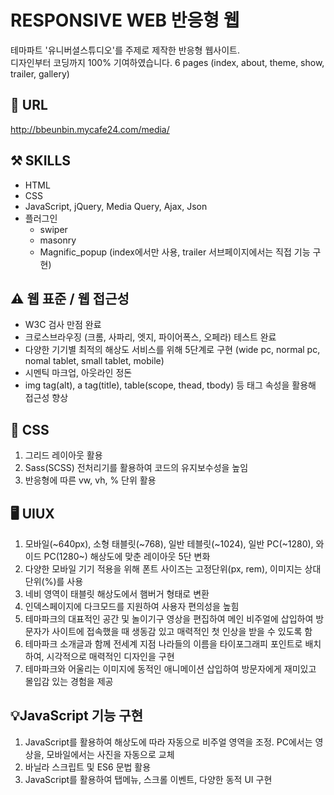 # RESPONSIVE WEB 반응형 웹
테마파트 '유니버셜스튜디오'를 주제로 제작한 반응형 웹사이트.<br>
디자인부터 코딩까지 100% 기여하였습니다.
6 pages (index, about, theme, show, trailer, gallery)

## 🔗 URL
http://bbeunbin.mycafe24.com/media/

## ⚒️ SKILLS
* HTML
* CSS
* JavaScript, jQuery, Media Query, Ajax, Json
* 플러그인
    + swiper
    + masonry 
    + Magnific_popup (index에서만 사용, trailer 서브페이지에서는 직접 기능 구현)

## ⚠️ 웹 표준 / 웹 접근성
* W3C 검사 만점 완료
* 크로스브라우징 (크롬, 사파리, 엣지, 파이어폭스, 오페라) 테스트 완료
* 다양한 기기별 최적의 해상도 서비스를 위해 5단계로 구현 (wide pc, normal pc, nomal tablet, small tablet, mobile)
* 시멘틱 마크업, 아웃라인 정돈
* img tag(alt), a tag(title), table(scope, thead, tbody) 등 태그 속성을 활용해 접근성 향상

## 🎨 CSS
1. 그리드 레이아웃 활용
2. Sass(SCSS) 전처리기를 활용하여 코드의 유지보수성을 높임
3. 반응형에 따른 vw, vh, % 단위 활용

## 🖥️ UIUX
1. 모바일(~640px), 소형 태블릿(~768), 일반 테블릿(~1024), 일반 PC(~1280), 와이드 PC(1280~) 해상도에 맞춘 레이아웃 5단 변화
2. 다양한 모바일 기기 적용을 위해 폰트 사이즈는 고정단위(px, rem), 이미지는 상대단위(%)를 사용
3. 네비 영역이 태블릿 해상도에서 햄버거 형태로 변환
4. 인덱스페이지에 다크모드를 지원하여 사용자 편의성을 높힘
5. 테마파크의 대표적인 공간 및 놀이기구 영상을 편집하여 메인 비주얼에 삽입하여 방문자가 사이트에 접속했을 때 생동감 있고 매력적인 첫 인상을 받을 수 있도록 함
6. 테마파크 소개글과 함께 전세계 지점 나라들의 이름을 타이포그래피 포인트로 배치하여, 시각적으로 매력적인 디자인을 구현
7. 테마파크와 어울리는 이미지에 동적인 애니메이션 삽입하여 방문자에게 재미있고 몰입감 있는 경험을 제공

## 💡JavaScript 기능 구현
1. JavaScript를 활용하여 해상도에 따라 자동으로 비주얼 영역을 조정. PC에서는 영상을, 모바일에서는 사진을 자동으로 교체
2. 바닐라 스크립트 및 ES6 문법 활용
3. JavaScript를 활용하여 탭메뉴, 스크롤 이벤트, 다양한 동적 UI 구현
